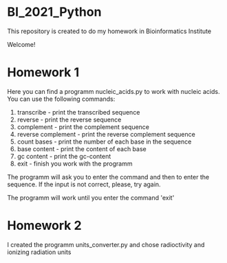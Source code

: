 # BI_2021_Python
This repository is created to do my homework in Bioinformatics Institute

Welcome!

# Homework 1
Here you can find a programm nucleic_acids.py to work with nucleic acids. You can use the following commands:

1) transcribe - print the transcribed sequence
2) reverse - print the reverse sequence
3) complement - print the complement sequence
4) reverse complement - print the reverse complement sequence
5) count bases - print the number of each base in the sequence
6) base content - print the content of each base
7) gc content - print the gc-content 
8) exit - finish you work with the programm

The programm will ask you to enter the command and then to enter the sequence. If the input is not correct, please, try again.

The programm will work until you enter the command 'exit'

# Homework 2
I created the programm units_converter.py and chose radioctivity and ionizing radiation units

